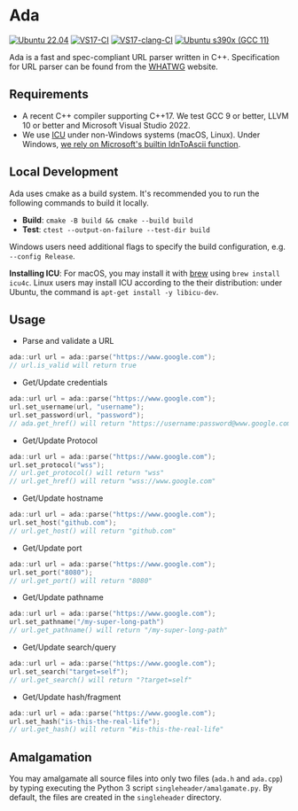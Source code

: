 # Ada
[![Ubuntu 22.04](https://github.com/ada-url/ada/actions/workflows/ubuntu.yml/badge.svg)](https://github.com/ada-url/ada/actions/workflows/ubuntu.yml)
[![VS17-CI](https://github.com/ada-url/ada/actions/workflows/visual_studio.yml/badge.svg)](https://github.com/ada-url/ada/actions/workflows/visual_studio.yml)
[![VS17-clang-CI](https://github.com/ada-url/ada/actions/workflows/visual_studio_clang.yml/badge.svg)](https://github.com/ada-url/ada/actions/workflows/visual_studio_clang.yml)
[![Ubuntu s390x (GCC 11)](https://github.com/ada-url/ada/actions/workflows/ubuntu-s390x.yml/badge.svg)](https://github.com/ada-url/ada/actions/workflows/ubuntu-s390x.yml)

Ada is a fast and spec-compliant URL parser written in C++.
Specification for URL parser can be found from the
[WHATWG](https://url.spec.whatwg.org/#url-parsing) website.

## Requirements

- A recent C++ compiler supporting C++17. We test GCC 9 or better, LLVM 10 or better and Microsoft Visual Studio 2022.
- We use [ICU](https://icu.unicode.org) under non-Windows systems (macOS, Linux). Under Windows, [we rely on Microsoft's builtin IdnToAscii function](https://learn.microsoft.com/en-us/windows/win32/api/winnls/nf-winnls-idntoascii).

## Local Development

Ada uses cmake as a build system. It's recommended you to run the following commands to build it locally.

- **Build**: `cmake -B build && cmake --build build`
- **Test**: `ctest --output-on-failure --test-dir build`

Windows users need additional flags to specify the build configuration, e.g. `--config Release`.

**Installing ICU**: For macOS, you may install it with [brew](https://brew.sh) using `brew install icu4c`. Linux users may install ICU according to the their distribution: under Ubuntu, the command is `apt-get install -y libicu-dev`.


## Usage

- Parse and validate a URL

```cpp
ada::url url = ada::parse("https://www.google.com");
// url.is_valid will return true
```

- Get/Update credentials

```cpp
ada::url url = ada::parse("https://www.google.com");
url.set_username(url, "username");
url.set_password(url, "password");
// ada.get_href() will return "https://username:password@www.google.com"
```

- Get/Update Protocol

```cpp
ada::url url = ada::parse("https://www.google.com");
url.set_protocol("wss");
// url.get_protocol() will return "wss"
// url.get_href() will return "wss://www.google.com"
```

- Get/Update hostname

```cpp
ada::url url = ada::parse("https://www.google.com");
url.set_host("github.com");
// url.get_host() will return "github.com"
```

- Get/Update port

```cpp
ada::url url = ada::parse("https://www.google.com");
url.set_port("8080");
// url.get_port() will return "8080"
```

- Get/Update pathname

```cpp
ada::url url = ada::parse("https://www.google.com");
url.set_pathname("/my-super-long-path")
// url.get_pathname() will return "/my-super-long-path"
```

- Get/Update search/query

```cpp
ada::url url = ada::parse("https://www.google.com");
url.set_search("target=self");
// url.get_search() will return "?target=self"
```

- Get/Update hash/fragment

```cpp
ada::url url = ada::parse("https://www.google.com");
url.set_hash("is-this-the-real-life");
// url.get_hash() will return "#is-this-the-real-life"
```

## Amalgamation

You may amalgamate all source files into only two files (`ada.h` and `ada.cpp`) by typing executing the Python 3 script `singleheader/amalgamate.py`. By default, the files are created in the `singleheader` directory.
